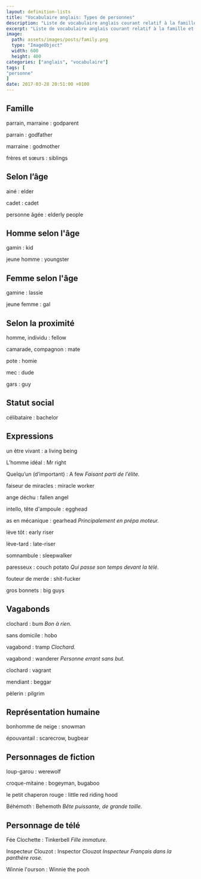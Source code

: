 ```yaml
---
layout: definition-lists
title: "Vocabulaire anglais: Types de personnes"
description: "Liste de vocabulaire anglais courant relatif à la famille et aux différents types de personnes."
excerpt: "Liste de vocabulaire anglais courant relatif à la famille et aux différents types de personnes."
image:
  path: assets/images/posts/family.png
  type: "ImageObject"
  width: 600
  height: 400
categories: ["anglais", "vocabulaire"]
tags: [
"personne"
]
date: 2017-03-28 20:51:00 +0100
---
```


## Famille

parrain, marraine
: godparent

parrain
: godfather

marraine
: godmother

frères et sœurs
: siblings


## Selon l’âge

ainé
: elder

cadet
: cadet

personne âgée
: elderly people


## Homme selon l'âge

gamin
: kid

jeune homme
: youngster


## Femme selon l'âge

gamine
: lassie

jeune femme
: gal


## Selon la proximité

homme, individu
: fellow

camarade, compagnon
: mate

pote
: homie

mec
: dude

gars
: guy


## Statut social

célibataire
: bachelor


## Expressions

un être vivant
: a living being

L’homme idéal
: Mr right

Quelqu’un (d’important)
: A few
*Faisant parti de l’élite.*

faiseur de miracles
: miracle worker

ange déchu
: fallen angel

intello, tête d'ampoule
: egghead

as en mécanique
: gearhead
*Principalement en prépa moteur.*

lève tôt
: early riser

lève-tard
: late-riser

somnambule
: sleepwalker

paresseux
: couch potato
*Qui passe son temps devant la télé.*

fouteur de merde
: shit-fucker

gros bonnets
: big guys


## Vagabonds

clochard
: bum
*Bon à rien.*

sans domicile
: hobo

vagabond
: tramp
*Clochard.*

vagabond
: wanderer
*Personne errant sans but.*

clochard
: vagrant

mendiant
: beggar

pèlerin
: pilgrim


## Représentation humaine

bonhomme de neige
: snowman

épouvantail
: scarecrow, bugbear


## Personnages de fiction

loup-garou
: werewolf

croque-mitaine
: bogeyman, bugaboo

le petit chaperon rouge
: little red riding hood

Béhémoth
: Behemoth
*Bête puissante, de grande taille.*


## Personnage de télé

Fée Clochette
: Tinkerbell
*Fille immature.*

Inspecteur Clouzot
: Inspector Clouzot
*Inspecteur Français dans la panthère rose.*

Winnie l'ourson
: Winnie the pooh
